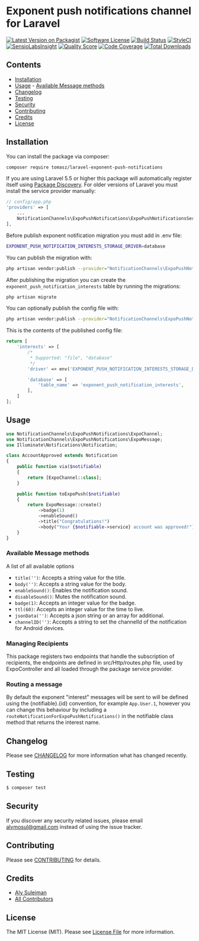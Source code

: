# Exponent push notifications channel for Laravel

[![Latest Version on Packagist](https://img.shields.io/packagist/v/alymosul/laravel-exponent-push-notifications.svg?style=flat-square)](https://packagist.org/packages/alymosul/laravel-exponent-push-notifications)
[![Software License](https://img.shields.io/badge/license-MIT-brightgreen.svg?style=flat-square)](LICENSE.md)
[![Build Status](https://travis-ci.org/Alymosul/laravel-exponent-push-notifications.svg?branch=master)](https://travis-ci.org/Alymosul/laravel-exponent-push-notifications)
[![StyleCI](https://styleci.io/repos/96645200/shield?branch=master)](https://styleci.io/repos/96645200)
[![SensioLabsInsight](https://img.shields.io/sensiolabs/i/afe0ba9a-e35c-4759-a06f-14a081cf452c.svg?style=flat-square)](https://insight.sensiolabs.com/projects/afe0ba9a-e35c-4759-a06f-14a081cf452c)
[![Quality Score](https://img.shields.io/scrutinizer/g/alymosul/laravel-exponent-push-notifications.svg?style=flat-square)](https://scrutinizer-ci.com/g/alymosul/laravel-exponent-push-notifications)
[![Code Coverage](https://img.shields.io/scrutinizer/coverage/g/alymosul/laravel-exponent-push-notifications/master.svg?style=flat-square)](https://scrutinizer-ci.com/g/alymosul/laravel-exponent-push-notifications/?branch=master)
[![Total Downloads](https://img.shields.io/packagist/dt/alymosul/laravel-exponent-push-notifications.svg?style=flat-square)](https://packagist.org/packages/alymosul/laravel-exponent-push-notifications)

## Contents

-   [Installation](#installation)
-   [Usage](#usage) - [Available Message methods](#available-message-methods)
-   [Changelog](#changelog)
-   [Testing](#testing)
-   [Security](#security)
-   [Contributing](#contributing)
-   [Credits](#credits)
-   [License](#license)

## Installation

You can install the package via composer:

```bash
composer require tomasz/laravel-exponent-push-notifications
```

If you are using Laravel 5.5 or higher this package will automatically register itself using [Package Discovery](https://laravel.com/docs/5.5/packages#package-discovery). For older versions of Laravel you must install the service provider manually:

```php
// config/app.php
'providers' => [
    ...
    NotificationChannels\ExpoPushNotifications\ExpoPushNotificationsServiceProvider::class,
],

```

Before publish exponent notification migration you must add in .env file:

```bash
EXPONENT_PUSH_NOTIFICATION_INTERESTS_STORAGE_DRIVER=database
```

You can publish the migration with:

```bash
php artisan vendor:publish --provider="NotificationChannels\ExpoPushNotifications\ExpoPushNotificationsServiceProvider" --tag="migrations"
```

After publishing the migration you can create the `exponent_push_notification_interests` table by running the migrations:

```bash
php artisan migrate
```

You can optionally publish the config file with:

```bash
php artisan vendor:publish --provider="NotificationChannels\ExpoPushNotifications\ExpoPushNotificationsServiceProvider" --tag="config"
```

This is the contents of the published config file:

```php
return [
    'interests' => [
        /*
         * Supported: "file", "database"
         */
        'driver' => env('EXPONENT_PUSH_NOTIFICATION_INTERESTS_STORAGE_DRIVER', 'file'),

        'database' => [
            'table_name' => 'exponent_push_notification_interests',
        ],
    ]
];
```

## Usage

```php
use NotificationChannels\ExpoPushNotifications\ExpoChannel;
use NotificationChannels\ExpoPushNotifications\ExpoMessage;
use Illuminate\Notifications\Notification;

class AccountApproved extends Notification
{
    public function via($notifiable)
    {
        return [ExpoChannel::class];
    }

    public function toExpoPush($notifiable)
    {
        return ExpoMessage::create()
            ->badge(1)
            ->enableSound()
            ->title("Congratulations!")
            ->body("Your {$notifiable->service} account was approved!");
    }
}
```

### Available Message methods

A list of all available options

-   `title('')`: Accepts a string value for the title.
-   `body('')`: Accepts a string value for the body.
-   `enableSound()`: Enables the notification sound.
-   `disableSound()`: Mutes the notification sound.
-   `badge(1)`: Accepts an integer value for the badge.
-   `ttl(60)`: Accepts an integer value for the time to live.
-   `jsonData('')`: Accepts a json string or an array for additional.
-   `channelID('')`: Accepts a string to set the channelId of the notification for Android devices.

### Managing Recipients

This package registers two endpoints that handle the subscription of recipients, the endpoints are defined in src/Http/routes.php file, used by ExpoController and all loaded through the package service provider.

### Routing a message

By default the exponent "interest" messages will be sent to will be defined using the {notifiable}.{id} convention, for example `App.User.1`, however you can change this behaviour by including a `routeNotificationForExpoPushNotifications()` in the notifiable class method that returns the interest name.

## Changelog

Please see [CHANGELOG](CHANGELOG.md) for more information what has changed recently.

## Testing

```bash
$ composer test
```

## Security

If you discover any security related issues, please email alymosul@gmail.com instead of using the issue tracker.

## Contributing

Please see [CONTRIBUTING](CONTRIBUTING.md) for details.

## Credits

-   [Aly Suleiman](https://github.com/Alymosul)
-   [All Contributors](../../contributors)

## License

The MIT License (MIT). Please see [License File](LICENSE.md) for more information.
